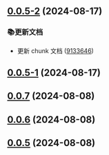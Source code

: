 

## [0.0.5-2](https://github.com/jackchoumine/petite-utils/compare/v0.0.5-1...v0.0.5-2) (2024-08-17)


### 📚更新文档

* 更新 chunk 文档 ([9133646](https://github.com/jackchoumine/petite-utils/commit/91336465ccf0defcc47fb1d795dd9870de22c072))

## [0.0.5-1](https://github.com/jackchoumine/petite-utils/compare/v0.0.5-0...v0.0.5-1) (2024-08-17)

## [0.0.7](https://github.com/jackchoumine/petite-utils/compare/0.0.6...0.0.7) (2024-08-08)

## [0.0.6](https://github.com/jackchoumine/petite-utils/compare/0.0.5...0.0.6) (2024-08-08)

## [0.0.5](https://github.com/jackchoumine/petite-utils/compare/0.0.4...0.0.5) (2024-08-08)
